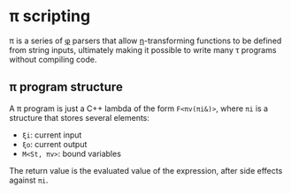 # π scripting
π is a series of [φ](phi.md) parsers that allow [η](eta.md)-transforming functions to be defined from string inputs, ultimately making it possible to write many τ programs without compiling code.


## π program structure
A π program is just a C++ lambda of the form `F<πv(πi&)>`, where `πi` is a structure that stores several elements:

+ `ξi`: current input
+ `ξo`: current output
+ `M<St, πv>`: bound variables

The return value is the evaluated value of the expression, after side effects against `πi`.
